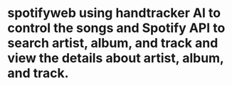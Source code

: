 # spotifyweb using handtracker AI to control the songs and Spotify API to search artist, album, and track and view the details about artist, album, and track. 
